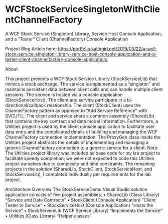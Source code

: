 # WCFStockServiceSingletonWithClientChannelFactory

A WCF Stock Service (Singleton) Library, Service Host Console Application, and a “Tester” Client (ChannelFactory) Console Application

Project Blog Article here: https://portfolio.katiegirl.net/2019/03/22/a-wcf-stock-service-singleton-library-service-host-console-application-and-a-tester-client-channelfactory-console-application/

About

This project presents a WCF Stock Service Library (StockServiceLib) that mimics a stock exchange. The service is implemented as a “singleton” and maintains persistent data between client calls and can handle multiple client sessions. The service is hosted via a console application (StockServiceHost). The client and service participate in a bi-directional/callback relationship. The client (StockClient) uses the ChannelFactory pattern as opposed to “Add Service Reference” with SVCUTIL. The client and service share a common assembly (SharedLib) that contains the key contract and data model information. Furthermore, a Utilities project is used by the client console application to facilitate user data entry and the complicated details of building and managing the WCF ChannelFactory connection implementation. The ProxyGen class inside the Utilities project abstracts the details of implementing and managing a generic ChannelFactory connection to a generic service for a client. Note: The Utilities project library was included as base code for my lab project to facilitate speedy completion; we were not expected to code this Utilities project ourselves due to complexity and time constraints. The remaining projects in the solution (SharedLib, StockClient, StockServiceHost, and StockServiceLib), I completed individually per requirements for the lab project.

Architecture Overview
The StockServiceDemo Visual Studio solution application consists of five project assemblies:
•	SharedLib (Class Library) “Service and Data Contracts”
•	StockClient (Console Application) “Client Tester to Service”
•	StockServiceHost (Console Application) “Hosts the Service”
•	StockServiceLib (WCF Service Library) “Implements the Service”
•	Utilities (Class Library) “Helper classes”

